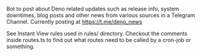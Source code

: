 Bot to post about Deno related updates such as release info, system downtimes,
blog posts and other news from various sources in a Telegram Channel. Currently
posting at https://t.me/deno_news

See Instant View rules used in rules/ directory. Checkout the comments inside
routes.ts to find out what routes need to be called by a cron-job or something.

